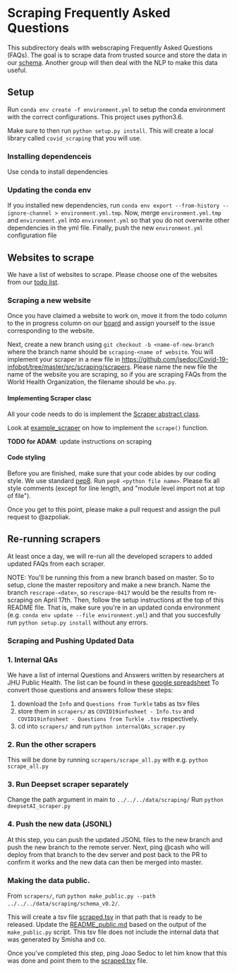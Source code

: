 # Scraping Frequently Asked Questions

This subdirectory deals with webscraping Frequently Asked Questions (FAQs). The goal is to scrape data from trusted source and store the data in our [schema](https://github.com/jsedoc/Covid-19-infobot/wiki/Schema-v0.1). Another group will then deal with the NLP to make this data useful.

## Setup

Run `conda env create -f environment.yml` to setup the conda environment with the correct configurations.
This project uses python3.6. 

Make sure to then run `python setup.py install`. This will create a local library called `covid_scraping` that you will use.

### Installing dependenceis

Use conda to install dependencies

### Updating the conda env

If you installed new dependencies, run `conda env export --from-history --ignore-channel > environment.yml.tmp`.
Now, merge `environment.yml.tmp` and `environment.yml` into `environment.yml` so that you do not overwrite other
dependencies in the yml file.
Finally, push the new `environment.yml` configuration file


## Websites to scrape

We have a list of websites to scrape. Please choose one of the websites from our [todo list](https://github.com/jsedoc/Covid-19-infobot/projects/3).

### Scraping a new website
Once you have claimed a website to work on, move it from the todo column to the in progress column on our [board](https://github.com/jsedoc/Covid-19-infobot/projects/3) and assign yourself to the issue corresponding to the website.

Next, create a new branch using
`git checkout -b <name-of-new-branch` where the branch name should be `scraping-<name of website`.
You will implement your scraper in a new file in https://github.com/jsedoc/Covid-19-infobot/tree/master/src/scraping/scrapers.
Please name the new file the name of the website you are scraping, so if you are scraping FAQs from the World Health Organization, the filename should be `who.py`. 

#### Implementing Scraper clasc
All your code needs to do is implement the [Scraper abstract class](https://github.com/jsedoc/Covid-19-infobot/blob/2f427fa618873e7e2025bdb86bd8bfdaf2fd61b2/src/scraping/covid_scraping/scraper.py#L17-L31).

Look at [example_scraper](https://github.com/jsedoc/Covid-19-infobot/blob/master/src/scraping/scrapers/example_scraper.py) on how to implement the `scrape()` function.

**TODO for ADAM**: update instructions on scraping


#### Code styling
Before you are finished, make sure that your code abides by our coding style. We use standard [pep8](https://www.python.org/dev/peps/pep-0008/). Run `pep8 <python file name>`. Please fix all style comments (except for line length, and "module level import not at top of file").

Once you get to this point, please make a pull request and assign the pull request to @azpoliak.

## Re-running scrapers
At least once a day, we will re-run all the developed scrapers to added updated FAQs from each scraper.

NOTE: You'll be running this from a new branch based on master. So to setup, clone the master repository and make a new branch. Name the branch `rescrape-<date>`, so `rescrape-0417` would be the results from re-scraping on April 17th. Then, follow the setup instructions at the top of this README file. That is, make sure you're in an updated conda environment (e.g. `conda env update --file environment.yml`) and that you succesfully run `python setup.py install` without any errors.

### Scraping and Pushing Updated Data
### 1. Internal QAs
We have a list of internal Questions and Answers written by researchers at JHU Public Health. The list can be found in these [google spreadsheet](https://docs.google.com/spreadsheets/d/1Drmwo62V4MvB1X6eTwi1L-f3EYq09oocQ2Jvo-XR1TQ/edit?usp=sharing) To convert those questions and answers follow these steps:

1. download the `Info` and `Questions from Turkle` tabs as tsv files
2. store them in `scrapers/` as `COVID19infosheet - Info.tsv` and `COVID19infosheet - Questions from Turkle .tsv` respectively.
3. cd into `scrapers/` and run `python internalQAs_scraper.py`

### 2. Run the other scrapers
This will be done by running `scrapers/scrape_all.py` with e.g. `python scrape_all.py`

### 3. Run Deepset scraper separately
Change the path argument in main to `../../../data/scraping/`
Run `python deepsetAI_scraper.py` 

### 4. Push the new data (JSONL)
At this step, you can push the updated JSONL files to the new branch and push the new branch to the remote server.
Next, ping @cash who will deploy from that branch to the dev server and post back to the PR to confirm it works and the new data can then be merged into master.

### Making the data public.
From `scrapers/`, run `python make_public.py --path ../../../data/scraping/schema_v0.2/`.

This will create a tsv file [scraped.tsv](https://github.com/jsedoc/Covid-19-infobot/blob/master/data/scraping/schema_v0.2/scraped.tsv) in that path that is ready to be released. 
Update the [README_public.md](https://github.com/jsedoc/Covid-19-infobot/blob/master/data/scraping/schema_v0.2/README_public.md) based on the output of the `make_public.py` script. This tsv file does not include the internal data that was generated by Smisha and co.

Once you've completed this step, ping Joao Sedoc to let him know that this was done and point them to the [scraped.tsv](https://github.com/jsedoc/Covid-19-infobot/blob/master/data/scraping/schema_v0.2/scraped.tsv) file.
